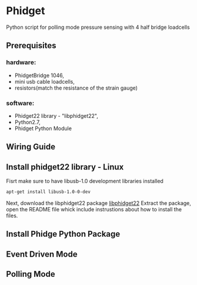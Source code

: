 # Phidget
Python script for polling mode pressure sensing with 4 half bridge loadcells

## Prerequisites
### hardware:  
* PhidgetBridge 1046, 
* mini usb cable loadcells, 
* resistors(match the resistance of the strain gauge)

### software:
* Phidget22 library - "libphidget22",
* Python2.7,
* Phidget Python Module

## Wiring Guide

## Install phidget22 library - Linux
Fisrt make sure to have libusb-1.0 development libraries installed
```bash
apt-get install libusb-1.0-0-dev
```
Next, download the libphidget22 package 
[libphidget22](https://www.phidgets.com/downloads/phidget22/libraries/linux/libphidget22.tar.gz)
Extract the package, open the README file whick include instrustions about how to install the files.
## Install Phidge Python Package

## Event Driven Mode

## Polling Mode
